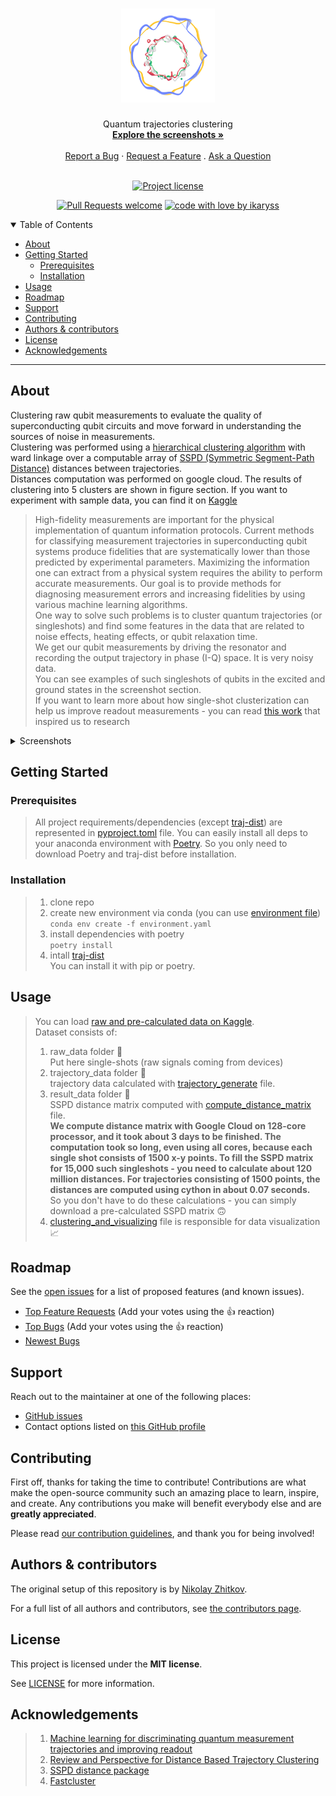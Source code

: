 <h1 align="center">
  <a href="https://github.com/ikaryss/quantum-trajectory-clustering">
    <!-- Please provide path to your logo here -->
    <img src="docs/images/logo.png" alt="Logo" width="150" height="150">
  </a>
</h1>

<div align="center">
  Quantum trajectories clustering
  <br />
  <a href="#about"><strong>Explore the screenshots »</strong></a>
  <br />
  <br />
  <a href="https://github.com/ikaryss/quantum-trajectory-clustering/issues/new?assignees=&labels=bug&template=01_BUG_REPORT.md&title=bug%3A+">Report a Bug</a>
  ·
  <a href="https://github.com/ikaryss/quantum-trajectory-clustering/issues/new?assignees=&labels=enhancement&template=02_FEATURE_REQUEST.md&title=feat%3A+">Request a Feature</a>
  .
  <a href="https://github.com/ikaryss/quantum-trajectory-clustering/issues/new?assignees=&labels=question&template=04_SUPPORT_QUESTION.md&title=support%3A+">Ask a Question</a>
</div>

<div align="center">
<br />

[![Project license](https://img.shields.io/github/license/ikaryss/quantum-trajectory-clustering.svg?style=flat-square)](LICENSE)

[![Pull Requests welcome](https://img.shields.io/badge/PRs-welcome-ff69b4.svg?style=flat-square)](https://github.com/ikaryss/quantum-trajectory-clustering/issues?q=is%3Aissue+is%3Aopen+label%3A%22help+wanted%22)
[![code with love by ikaryss](https://img.shields.io/badge/%3C%2F%3E%20with%20%E2%99%A5%20by-ikaryss-ff1414.svg?style=flat-square)](https://github.com/ikaryss)

</div>

<details open="open">
<summary>Table of Contents</summary>

- [About](#about)
- [Getting Started](#getting-started)
  - [Prerequisites](#prerequisites)
  - [Installation](#installation)
- [Usage](#usage)
- [Roadmap](#roadmap)
- [Support](#support)
- [Contributing](#contributing)
- [Authors & contributors](#authors--contributors)
- [License](#license)
- [Acknowledgements](#acknowledgements)

</details>

---

## About  
Clustering raw qubit measurements to evaluate the quality of superconducting qubit circuits and move forward in understanding the sources of noise in measurements.  
Сlustering was performed using a [hierarchical clustering algorithm](https://github.com/dmuellner/fastcluster) with ward linkage over a computable array of [SSPD (Symmetric Segment-Path Distance)](https://arxiv.org/pdf/1508.04904.pdf) distances between trajectories.  
Distances computation was performed on google cloud. The results of clustering into 5 clusters are shown in figure section. If you want to experiment with sample data, you can find it on [Kaggle](https://www.kaggle.com/datasets/nikolayzhitkov/quantum-singleshot-measurements)
> High-fidelity measurements are important for the physical implementation of quantum information protocols. Current methods for classifying measurement trajectories in superconducting qubit systems produce fidelities that are systematically lower than those predicted by experimental parameters.
> Maximizing the information one can extract from a physical system requires the ability to perform accurate measurements. Our goal is to provide methods
for diagnosing measurement errors and increasing fidelities
by using various machine learning algorithms.  
> One way to solve such problems is to cluster quantum trajectories (or singleshots) and find some features in the data that are related to noise effects, heating effects, or qubit relaxation time.  
> We get our qubit measurements by driving the resonator and recording the output trajectory in phase (I-Q) space. It is very noisy data.  
> You can see examples of such singleshots of qubits in the excited and ground states in the screenshot section.  
> If you want to learn more about how single-shot clusterization can help us improve readout measurements - you can read [this work](https://arxiv.org/abs/1411.4994) that inspired us to research
> 

<details>
<summary>Screenshots</summary>
<br>  

Ground and exited singleshot measurement example   


<img src="docs/images/random_ground_exited.png" title="ground and exited singleshot example" width="50%">   

---
Qubit ground state singleshots clustering results  
 > median singleshots by clusters are shown  

<img src="docs/images/ground_median_traj.svg" title="ground median trajectory" width="90%">  

Histograms and level lines of the empirical distribution law (contours)  

<img src="docs/images/ground_median_density_billboard.svg" title="histogram and contour plot" width="90%">  

---
Qubit exited state singleshots clustering results  
 > median singleshots by clusters are shown  

<img src="docs/images/exited_median_traj.svg" title="exited median trajectory" width="90%">  

Histograms and level lines of the empirical distribution law (contours)  

<img src="docs/images/exited_median_density_billboard.svg" title="histogram and contour plot" width="90%">  

---
Ground and exited midpoints distribution by axis  

<img src="docs/images/ground_exited_midpoints.svg" title="ground and exited midpoints" width="90%">  

---
Ground and exited cluster's growth rate  
 > How fast instances of each cluster appear in dataset  

<img src="docs/images/ground_exited_growth_rate.svg" title="ground and exited midpoints" width="90%">  
</details>

## Getting Started

### Prerequisites

> All project requirements/dependencies (except [traj-dist](https://github.com/bguillouet/traj-dist)) are represented in [pyproject.toml](pyproject.toml) file. You can easily install all deps to your anaconda environment with [Poetry](https://python-poetry.org/). So you only need to download Poetry and traj-dist before installation.

### Installation

> 1. clone repo
> 2. create new environment via conda (you can use [environment file](environment.yaml))  
> ```conda env create -f environment.yaml```
> 3. install dependencies with poetry  
> ``poetry install``
> 4. intall [traj-dist](https://github.com/bguillouet/traj-dist)  
> You can install it with pip or poetry.

## Usage

> You can load [raw and pre-calculated data on Kaggle](https://www.kaggle.com/datasets/nikolayzhitkov/quantum-singleshot-measurements).  
> Dataset consists of:  
> 1. raw_data folder 🐖  
> Put here single-shots (raw signals coming from devices)  
> 2. trajectory_data folder 🥓  
> trajectory data calculated with [trajectory_generate](trajectory_generate.ipynb) file.  
> 3. result_data folder 🥙  
> SSPD distance matrix computed with [compute_distance_matrix](compute_distance_matrix.py) file.  
> **We compute distance matrix with Google Cloud on 128-core processor, and it took about 3 days to be finished. The computation took so long, even using all cores, because each single shot consists of 1500 x-y points. To fill the SSPD matrix for 15,000 such singleshots - you need to calculate about 120 million distances. For trajectories consisting of 1500 points, the distances are computed using cython in about 0.07 seconds.**  
> So you don't have to do these calculations - you can simply download a pre-calculated SSPD matrix 🙃
> 4. [clustering_and_visualizing](clustering_and_visualizing.ipynb) file is responsible for data visualization 📈

## Roadmap

See the [open issues](https://github.com/ikaryss/quantum-trajectory-clustering/issues) for a list of proposed features (and known issues).

- [Top Feature Requests](https://github.com/ikaryss/quantum-trajectory-clustering/issues?q=label%3Aenhancement+is%3Aopen+sort%3Areactions-%2B1-desc) (Add your votes using the 👍 reaction)
- [Top Bugs](https://github.com/ikaryss/quantum-trajectory-clustering/issues?q=is%3Aissue+is%3Aopen+label%3Abug+sort%3Areactions-%2B1-desc) (Add your votes using the 👍 reaction)
- [Newest Bugs](https://github.com/ikaryss/quantum-trajectory-clustering/issues?q=is%3Aopen+is%3Aissue+label%3Abug)

## Support


Reach out to the maintainer at one of the following places:

- [GitHub issues](https://github.com/ikaryss/quantum-trajectory-clustering/issues/new?assignees=&labels=question&template=04_SUPPORT_QUESTION.md&title=support%3A+)
- Contact options listed on [this GitHub profile](https://github.com/ikaryss)


## Contributing

First off, thanks for taking the time to contribute! Contributions are what make the open-source community such an amazing place to learn, inspire, and create. Any contributions you make will benefit everybody else and are **greatly appreciated**.


Please read [our contribution guidelines](docs/CONTRIBUTING.md), and thank you for being involved!

## Authors & contributors

The original setup of this repository is by [Nikolay Zhitkov](https://github.com/ikaryss).

For a full list of all authors and contributors, see [the contributors page](https://github.com/ikaryss/quantum-trajectory-clustering/contributors).


## License

This project is licensed under the **MIT license**.

See [LICENSE](LICENSE) for more information.

## Acknowledgements

> 1. [Machine learning for discriminating quantum measurement trajectories and improving readout](https://arxiv.org/abs/1411.4994)
> 2. [Review and Perspective for Distance Based Trajectory Clustering](https://arxiv.org/abs/1508.04904)
> 3. [SSPD distance package](https://github.com/bguillouet/traj-dist)
> 4. [Fastcluster](http://danifold.net/fastcluster.html)
